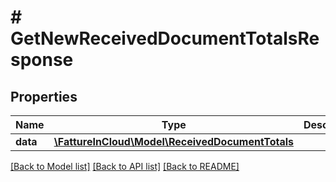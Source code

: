 # # GetNewReceivedDocumentTotalsResponse

## Properties

Name | Type | Description | Notes
------------ | ------------- | ------------- | -------------
**data** | [**\FattureInCloud\Model\ReceivedDocumentTotals**](ReceivedDocumentTotals.md) |  | [optional]

[[Back to Model list]](../../README.md#models) [[Back to API list]](../../README.md#endpoints) [[Back to README]](../../README.md)
